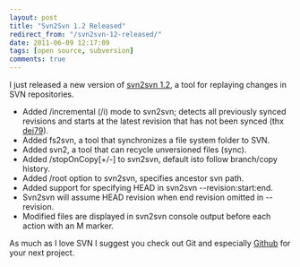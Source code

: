 ```yaml
---
layout: post
title: "Svn2Svn 1.2 Released"
redirect_from: "/svn2svn-12-released/"
date: 2011-06-09 12:17:09
tags: [open source, subversion]
comments: true
---
```

I just released a new version of [svn2svn 1.2](https://github.com/dblock/svn2svn), a tool for replaying changes in SVN repositories.

- Added /incremental (/i) mode to svn2svn; detects all previously synced revisions and starts at the latest revision that has not been synced (thx [dei79](http://www.codeplex.com/site/users/view/dei79)).
- Added fs2svn, a tool that synchronizes a file system folder to SVN.
- Added svn2, a tool that can recycle unversioned files (sync).
- Added /stopOnCopy[+/-] to svn2svn, default isto follow branch/copy history.
- Added /root option to svn2svn, specifies ancestor svn path.
- Added support for specifying HEAD in svn2svn --revision:start:end.
- Svn2svn will assume HEAD revision when end revision omitted in --revision.
- Modified files are displayed in svn2svn console output before each action with an M marker.

As much as I love SVN I suggest you check out Git and especially [Github](https://github.com/) for your next project.
